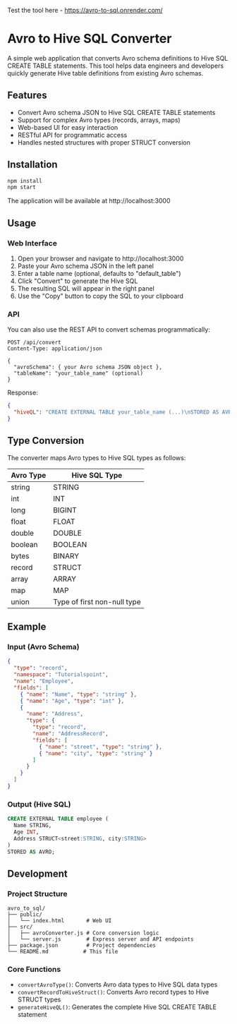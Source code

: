 Test the tool here - https://avro-to-sql.onrender.com/

# Avro to Hive SQL Converter

A simple web application that converts Avro schema definitions to Hive SQL CREATE TABLE statements. This tool helps data engineers and developers quickly generate Hive table definitions from existing Avro schemas.

## Features

- Convert Avro schema JSON to Hive SQL CREATE TABLE statements
- Support for complex Avro types (records, arrays, maps)
- Web-based UI for easy interaction
- RESTful API for programmatic access
- Handles nested structures with proper STRUCT conversion

## Installation

```bash
npm install
npm start
```

The application will be available at http://localhost:3000

## Usage

### Web Interface

1. Open your browser and navigate to http://localhost:3000
2. Paste your Avro schema JSON in the left panel
3. Enter a table name (optional, defaults to "default_table")
4. Click "Convert" to generate the Hive SQL
5. The resulting SQL will appear in the right panel
6. Use the "Copy" button to copy the SQL to your clipboard

### API

You can also use the REST API to convert schemas programmatically:

```
POST /api/convert
Content-Type: application/json

{
  "avroSchema": { your Avro schema JSON object },
  "tableName": "your_table_name" (optional)
}
```

Response:

```json
{
  "hiveQL": "CREATE EXTERNAL TABLE your_table_name (...)\nSTORED AS AVRO;"
}
```

## Type Conversion

The converter maps Avro types to Hive SQL types as follows:

| Avro Type | Hive SQL Type |
|-----------|---------------|
| string    | STRING        |
| int       | INT           |
| long      | BIGINT        |
| float     | FLOAT         |
| double    | DOUBLE        |
| boolean   | BOOLEAN       |
| bytes     | BINARY        |
| record    | STRUCT        |
| array     | ARRAY         |
| map       | MAP           |
| union     | Type of first non-null type |

## Example

### Input (Avro Schema)

```json
{
  "type": "record",
  "namespace": "Tutorialspoint",
  "name": "Employee",
  "fields": [
    { "name": "Name", "type": "string" },
    { "name": "Age", "type": "int" },
    { 
      "name": "Address",
      "type": {
        "type": "record",
        "name": "AddressRecord",
        "fields": [
          { "name": "street", "type": "string" },
          { "name": "city", "type": "string" }
        ]
      }
    }
  ]
}
```

### Output (Hive SQL)

```sql
CREATE EXTERNAL TABLE employee (
  Name STRING,
  Age INT,
  Address STRUCT<street:STRING, city:STRING>
)
STORED AS AVRO;
```

## Development

### Project Structure

```
avro_to_sql/
├── public/
│   └── index.html       # Web UI
├── src/
│   ├── avroConverter.js # Core conversion logic
│   └── server.js        # Express server and API endpoints
├── package.json         # Project dependencies
└── README.md           # This file
```

### Core Functions

- `convertAvroType()`: Converts Avro data types to Hive SQL data types
- `convertRecordToHiveStruct()`: Converts Avro record types to Hive STRUCT types
- `generateHiveQL()`: Generates the complete Hive SQL CREATE TABLE statement
